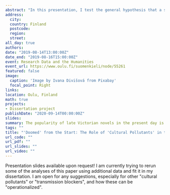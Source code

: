 ```yaml
---
abstract: "In this presentation, I test the general hypothesis that a significant factor in the \"cultural death\" of late Victorian bestsellers is the presence of \"cultural pollutants\" (retrospectively, a better term would have been \"transmission blockers\") in their textual fabric. \"Cultural pollutants\" are inherent properties of the text linked to the zeitgeist of a particular period that block its vertical cultural transmission across time to new generations of readers — they neatly fit the cultural tastes of a certain period or generation but prevent the novel to thrive when these tastes change. As such, they are direct opposites to Dan Sperber’s \"cultural attractors\", aspects of the cultural product that facilitate its transmission. Textual features of the texts of the novels are \"operationalized\" as proxies for three types of \"cultural pollutants\"": "(1) Linguistic complexity, measured through the token-type ratio of the text — the initial hypothesis is that a higher TTR would be correlated with lower success, (2) Named entity ratio, indicating the level of saturation with concepts inextricably linked to the sociocultural context of the novels (i.e. references to places, people, professions that are no longer relevant or no longer exist) — the hypothesis is that a higher NER would correlate with lower success, (3) Dialogic liveliness — a basic measure of the proportion of dialogues in the texts (number of utterances/number of words) — the hypothesis is that a lower dialogic liveliness would correlate with lower success. The results reject the first hypothesis as TTR is positively correlated with success, possibly indicative of the high \"literariness\" of the \"canon\". The second and third hypothesis are confirmed, but the effects sizes are quite small. Although a step in the right direction, this paper is far from the final word of the topic. The corpus is quite limited, which affects the statistical significance of the study. Instead of just focusing on bestsellers and the most \"canonical\" novels from the period, future research will need to include the \"archive\", i.e. books that fall outside of these two narrow categories."
address:
  city: 
  country: Finland
  postcode: 
  region: 
  street: 
all_day: true
authors:
date: "2019-08-14T13:00:00Z"
date_end: "2019-08-16T15:00:00Z"
event: Research Data and the Humanities
event_url: https://www.oulu.fi/suomenkieli/node/55261
featured: false
image:
  caption: 'Image by Ivana Divišová from Pixabay'
  focal_point: Right
links:
location: Oulu, Finland
math: true
projects:
- Dissertation project
publishDate: "2020-09-14T00:00:00Z"
slides: 
summary: The popularity of late Victorian novels in the present day is characterized by extreme inequality. This paper tests the hypothesis that some novels that were bestsellers upon publication failed to linger in the collective memory of subsequent generations of readers due to "cultural pollutants", or "transmission blockers" — elements of the text filled with contemporary context that hinder the cultural transmission of the novels across time. 
tags: ""
title: "'Doomed' from the Start: The Role of 'Cultural Pollutants' in the 'Cultural Death' of Late Victorian Bestsellers"
url_code: ""
url_pdf: ""
url_slides: ""
url_video: ""
---
```

Presentation slides available upon request! I am currently trying to rerun some of the analyses of this paper using additional data and fit it in my dissertation. I am open for any suggestions, especially for other "cultural pollutants" or "transmission blockers", and how these can be "operationalized".